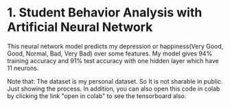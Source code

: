 # 1. Student Behavior Analysis with Artificial Neural Network
This neural network model predicts my depression or happiness(Very Good, Good, Normal, Bad, Very Bad) over some features. My model gives 94% training accuracy and 91% test accuracy with one hidden layer which have 11 neurons.

Note that: The dataset is my personal dataset. So It is not sharable in public. Just showing the process. In addition, you can also open this code in colab by clicking the link "open in colab" to see the tensorboard also.
